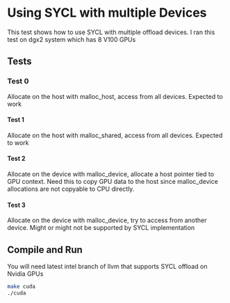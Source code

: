 # Using SYCL with multiple Devices

This test shows how to use SYCL with multiple offload devices.
I ran this test on dgx2 system which has 8 V100 GPUs

## Tests

### Test 0

Allocate on the host with malloc_host, access from all devices. Expected to work

#### Test 1

Allocate on the host with malloc_shared, access from all devices. Expected to work

#### Test 2

Allocate on the device with malloc_device, allocate a host pointer tied to GPU context.
Need this to copy GPU data to the host since malloc_device allocations are not
copyable to CPU directly.

#### Test 3

Allocate on the device with malloc_device, try to access from another device. Might or might not
be supported by SYCL implementation

## Compile and Run

You will need latest intel branch of llvm that supports SYCL offload on Nvidia GPUs

```sh
make cuda
./cuda
```
